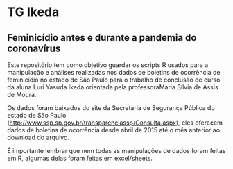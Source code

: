 # TG Ikeda

## Feminicídio antes e durante a pandemia do coronavírus


 Este repositório tem como objetivo guardar os scripts R usados para a manipulação e análises realizadas nos dados de boletins de ocorrência de feminicídio no estado de São Paulo para o trabalho de conclusão de curso da aluna Luri Yasuda Ikeda orientada pela professoraMaria Sílvia de Assis de Moura.

 Os dados foram baixados do site da Secretaria de Segurança Pública do estado de São Paulo (http://www.ssp.sp.gov.br/transparenciassp/Consulta.aspx), eles oferecem dados de boletins de ocorrência desde abril de 2015 até o mês anterior ao download do arquivo.

 É importante lembrar que nem todas as manipulações de dados foram feitas em R, algumas delas foram feitas em excel/sheets.
